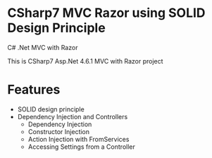 # CSharp7 MVC Razor using SOLID Design Principle
C# .Net MVC with Razor

This is CSharp7 Asp.Net 4.6.1 MVC with Razor project

Features
=========
- SOLID design principle
- Dependency Injection and Controllers
  * Dependency Injection
  * Constructor Injection
  * Action Injection with FromServices
  * Accessing Settings from a Controller
  
